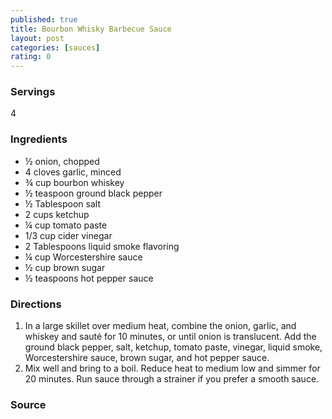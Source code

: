 ```yaml
---
published: true
title: Bourbon Whisky Barbecue Sauce
layout: post
categories: [sauces]
rating: 0
---
```

### Servings
4

### Ingredients
- ½ onion, chopped
- 4 cloves garlic, minced
- ¾ cup bourbon whiskey
- ½ teaspoon ground black pepper
- ½ Tablespoon salt
- 2 cups ketchup
- ¼ cup tomato paste
- 1/3 cup cider vinegar
- 2 Tablespoons liquid smoke flavoring
- ¼ cup Worcestershire sauce
- ½ cup brown sugar
- ½ teaspoons hot pepper sauce

### Directions
1. In a large skillet over medium heat, combine the onion, garlic, and whiskey and sauté for 10 minutes, or until onion is translucent.  Add the ground black pepper, salt, ketchup, tomato paste, vinegar, liquid smoke, Worcestershire sauce, brown sugar, and hot pepper sauce.
2. Mix well and bring to a boil.  Reduce heat to medium low and simmer for 20 minutes.  Run sauce through a strainer if you prefer a smooth sauce.

### Source

